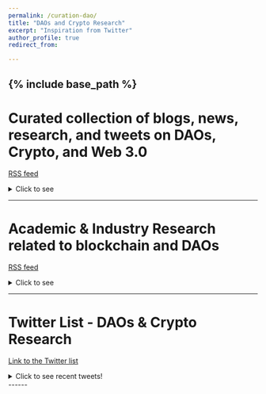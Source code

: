 ```yaml
---
permalink: /curation-dao/
title: "DAOs and Crypto Research"
excerpt: "Inspiration from Twitter"
author_profile: true
redirect_from:

---
```

{% include base_path %}
------

# Curated collection of blogs, news, research, and tweets on DAOs, Crypto, and Web 3.0

[RSS feed](https://www.inoreader.com/stream/user/1004906386/tag/DAO%2C%20Crypto%2C%20and%20Web%203.0/view/json)
<details>
  <summary>Click to see</summary>
<iframe width="770" height="800" src="https://www.inoreader.com/stream/user/1004906386/tag/DAO%2C%20Crypto%2C%20and%20Web%203.0/view/html?cs=m" frameborder="0" tabindex="-1"></iframe>

</details>


***


# Academic & Industry Research related to blockchain and DAOs
[RSS feed](https://www.inoreader.com/stream/user/1004906386/tag/Academic%20Research%20on%20Blockchain%20and%20DAOs/view/json)
<details>
  <summary>Click to see</summary>
<iframe width="770" height="800" src="https://www.inoreader.com/stream/user/1004906386/tag/Research%20on%20Blockchain%20%26%20DAOs/view/html?cs=m" frameborder="0" tabindex="-1"></iframe>

</details>


***



# Twitter List - DAOs & Crypto Research
[Link to the Twitter list](https://twitter.com/LinXule/lists/daos-crypto-research?ref_src=twsrc%5Etfw)

<details>
  <summary>Click to see recent tweets!</summary>

<a class="twitter-timeline" href="https://twitter.com/LinXule/lists/daos-crypto-research?ref_src=twsrc%5Etfw">A Twitter List by LinXule</a> <script async src="https://platform.twitter.com/widgets.js" charset="utf-8"></script> %/

</details>
------

